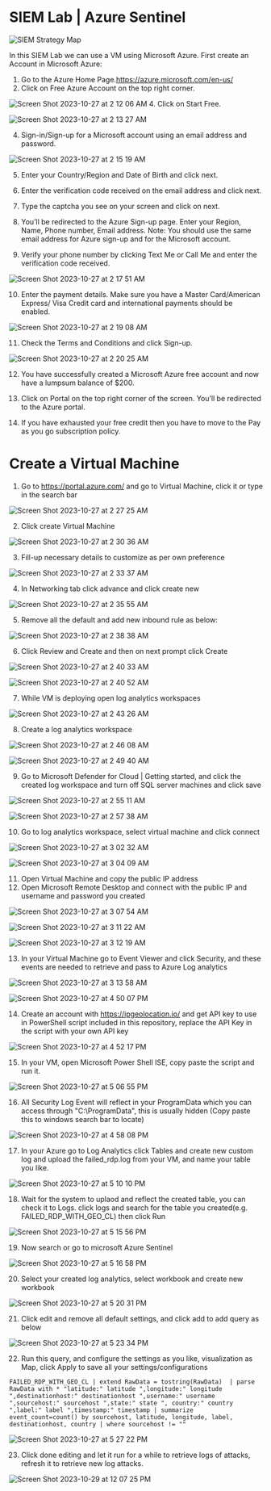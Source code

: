 # SIEM Lab | Azure Sentinel 

![SIEM Strategy Map](https://github.com/esmercene/Azure-Sentinel-RDP-Lab-/assets/91687288/5792cec7-a009-43e8-a8ee-fc8099a8c794)

In this SIEM Lab we can use a VM using Microsoft Azure.
First create an Account in Microsoft Azure:
1. Go to the Azure Home Page.https://azure.microsoft.com/en-us/
2. Click on Free Azure Account on the top right corner.

![Screen Shot 2023-10-27 at 2 12 06 AM](https://github.com/esmercene/Azure-Sentinel-RDP-Lab-/assets/91687288/a4bf26b8-b455-4b04-aa00-15c36d5dba78)
4. Click on Start Free.

![Screen Shot 2023-10-27 at 2 13 27 AM](https://github.com/esmercene/Azure-Sentinel-RDP-Lab-/assets/91687288/2217d33e-85ef-4208-ba96-619739712146)

4. Sign-in/Sign-up for a Microsoft account using an email address and password.

![Screen Shot 2023-10-27 at 2 15 19 AM](https://github.com/esmercene/Azure-Sentinel-RDP-Lab-/assets/91687288/58874c02-6c7c-47d7-b92c-0647e98b3883)

5. Enter your Country/Region and Date of Birth and click next.

6. Enter the verification code received on the email address and click next.

7. Type the captcha you see on your screen and click on next.

8. You’ll be redirected to the Azure Sign-up page. Enter your Region, Name, Phone number, Email address. Note: You should use the same email address for Azure sign-up and for the Microsoft account.

9. Verify your phone number by clicking Text Me or Call Me and enter the verification code received.

![Screen Shot 2023-10-27 at 2 17 51 AM](https://github.com/esmercene/Azure-Sentinel-RDP-Lab-/assets/91687288/8e97644e-d17d-4fe5-86fc-bb0a7ab71cbd)

10. Enter the payment details. Make sure you have a Master Card/American Express/ Visa Credit card and international payments should be enabled.

![Screen Shot 2023-10-27 at 2 19 08 AM](https://github.com/esmercene/Azure-Sentinel-RDP-Lab-/assets/91687288/4fa6f37e-59eb-4c49-a23c-1cb628b5e6bd)

11. Check the Terms and Conditions and click Sign-up.

![Screen Shot 2023-10-27 at 2 20 25 AM](https://github.com/esmercene/Azure-Sentinel-RDP-Lab-/assets/91687288/7a09775e-f23c-487c-936c-6942394b5e93)


12. You have successfully created a Microsoft Azure free account and now have a lumpsum balance of $200.

13. Click on Portal on the top right corner of the screen. You’ll be redirected to the Azure portal.

14. If you have exhausted your free credit then you have to move to the Pay as you go subscription policy.

# Create a Virtual Machine

1. Go to https://portal.azure.com/ and go to Virtual Machine, click it or type in the search bar

![Screen Shot 2023-10-27 at 2 27 25 AM](https://github.com/esmercene/Azure-Sentinel-RDP-Lab-/assets/91687288/b603c86e-7ddc-4e1c-932f-648795cb9efa)

2. Click create Virtual Machine

![Screen Shot 2023-10-27 at 2 30 36 AM](https://github.com/esmercene/Azure-Sentinel-RDP-Lab-/assets/91687288/62594d8e-6066-4935-a39e-4b843e0c8cf6)

3. Fill-up necessary details to customize as per own preference

![Screen Shot 2023-10-27 at 2 33 37 AM](https://github.com/esmercene/Azure-Sentinel-RDP-Lab-/assets/91687288/b7a43d9f-8648-4b9f-b44e-a14789f8c77a)

4. In Networking tab click advance and click create new

![Screen Shot 2023-10-27 at 2 35 55 AM](https://github.com/esmercene/Azure-Sentinel-RDP-Lab-/assets/91687288/10209fa6-2f0d-42dc-82d3-d22c18045a80)

5. Remove all the default and add new inbound rule as below:

![Screen Shot 2023-10-27 at 2 38 38 AM](https://github.com/esmercene/Azure-Sentinel-RDP-Lab-/assets/91687288/2f429cf0-a326-4cf5-b1ca-b937c7290b6d)

6. Click Review and Create and then on next prompt click Create

![Screen Shot 2023-10-27 at 2 40 33 AM](https://github.com/esmercene/Azure-Sentinel-RDP-Lab-/assets/91687288/939c8a01-1c34-4305-a622-8eb410147c23)

![Screen Shot 2023-10-27 at 2 40 52 AM](https://github.com/esmercene/Azure-Sentinel-RDP-Lab-/assets/91687288/b7b12fc6-9a03-4239-b1b1-7e017e886103)

7. While VM is deploying open log analytics workspaces

![Screen Shot 2023-10-27 at 2 43 26 AM](https://github.com/esmercene/Azure-Sentinel-RDP-Lab-/assets/91687288/265ddc3b-8d20-4c39-a523-1eb709f05294)

8. Create a log analytics workspace

![Screen Shot 2023-10-27 at 2 46 08 AM](https://github.com/esmercene/Azure-Sentinel-RDP-Lab-/assets/91687288/da47f4b4-b468-4960-bf2a-dadd91550c7e)

![Screen Shot 2023-10-27 at 2 49 40 AM](https://github.com/esmercene/Azure-Sentinel-RDP-Lab-/assets/91687288/c60ff2ec-78e8-4144-a9b7-8d2b5b5a5fb7)

9. Go to Microsoft Defender for Cloud | Getting started, and click the created log workspace and turn off SQL server machines and click save

![Screen Shot 2023-10-27 at 2 55 11 AM](https://github.com/esmercene/Azure-Sentinel-RDP-Lab-/assets/91687288/0db906f6-a70e-4f79-bf0b-601dbb81d2ed)

![Screen Shot 2023-10-27 at 2 57 38 AM](https://github.com/esmercene/Azure-Sentinel-RDP-Lab-/assets/91687288/e65d2963-0c1c-4e0e-b766-ab8abb4b34ed)

10. Go to log analytics workspace, select virtual machine and click connect 

![Screen Shot 2023-10-27 at 3 02 32 AM](https://github.com/esmercene/Azure-Sentinel-RDP-Lab-/assets/91687288/9cba846f-1e16-47b9-abd4-63c5b72721a0)

![Screen Shot 2023-10-27 at 3 04 09 AM](https://github.com/esmercene/Azure-Sentinel-RDP-Lab-/assets/91687288/a7c9e865-6989-4b46-932e-beda8f5a3421)

11. Open Virtual Machine and copy the public IP address
12. Open Microsoft Remote Desktop and connect with the public IP and username and password you created
    
![Screen Shot 2023-10-27 at 3 07 54 AM](https://github.com/esmercene/Azure-Sentinel-RDP-Lab-/assets/91687288/ce97140e-2572-4b2f-9325-1648db9ebbe5)

![Screen Shot 2023-10-27 at 3 11 22 AM](https://github.com/esmercene/Azure-Sentinel-RDP-Lab-/assets/91687288/75753d96-149b-4215-b65b-0a2da2c44ae8)

![Screen Shot 2023-10-27 at 3 12 19 AM](https://github.com/esmercene/Azure-Sentinel-RDP-Lab-/assets/91687288/4bc1fdbd-82bb-4699-a175-bb6b617edb94)

13. In your Virtual Machine go to Event Viewer and click Security, and these events are needed to retrieve and pass to Azure Log analytics

![Screen Shot 2023-10-27 at 3 13 58 AM](https://github.com/esmercene/Azure-Sentinel-RDP-Lab-/assets/91687288/68d3d88a-cb18-4dd1-9825-ad5bf2cf1a95)

![Screen Shot 2023-10-27 at 4 50 07 PM](https://github.com/esmercene/Azure-Sentinel-RDP-Lab-/assets/91687288/b55c6713-d41f-4976-9e06-21f5140fadbb)

14. Create an account with https://ipgeolocation.io/ and get API key to use in PowerShell script included in this repository, replace the API Key in the script with your own API key

![Screen Shot 2023-10-27 at 4 52 17 PM](https://github.com/esmercene/Azure-Sentinel-RDP-Lab-/assets/91687288/c530ec34-5d9a-4b8e-b8e1-4e3cd2b9fb41)

15. In your VM, open Microsoft Power Shell ISE, copy paste the script and run it.

![Screen Shot 2023-10-27 at 5 06 55 PM](https://github.com/esmercene/Azure-Sentinel-RDP-Lab-/assets/91687288/dca7f485-af88-46a3-bce3-7cf678924cd0)

16. All Security Log Event will reflect in your ProgramData which you can access through "C:\ProgramData", this is usually hidden (Copy paste this to windows search bar to locate)

![Screen Shot 2023-10-27 at 4 58 08 PM](https://github.com/esmercene/Azure-Sentinel-RDP-Lab-/assets/91687288/c71bf0d6-b969-47c0-bd4d-645df87d635b)

17. In your Azure go to Log Analytics click Tables and create new custom log and upload the failed_rdp.log from your VM, and name your table you like.

![Screen Shot 2023-10-27 at 5 10 10 PM](https://github.com/esmercene/Azure-Sentinel-RDP-Lab-/assets/91687288/44b31b1d-1f5b-41c5-a51a-92b0f7f99e2a)

18. Wait for the system to uplaod and reflect the created table, you can check it to Logs. click logs and search for the table you created(e.g. FAILED_RDP_WITH_GEO_CL) then click Run

![Screen Shot 2023-10-27 at 5 15 56 PM](https://github.com/esmercene/Azure-Sentinel-RDP-Lab-/assets/91687288/de508b12-37b0-400b-8305-110083322995)

19. Now search or go to microsoft Azure Sentinel

![Screen Shot 2023-10-27 at 5 16 58 PM](https://github.com/esmercene/Azure-Sentinel-RDP-Lab-/assets/91687288/b3ea0e5a-58f0-4215-9b96-95fe67f86cde)

20. Select your created log analytics, select workbook and create new workbook

![Screen Shot 2023-10-27 at 5 20 31 PM](https://github.com/esmercene/Azure-Sentinel-RDP-Lab-/assets/91687288/a529d62f-d574-45ad-bb1b-c7e44f712a57)

21. Click edit and remove all default settings, and click add to add query as below 

![Screen Shot 2023-10-27 at 5 23 34 PM](https://github.com/esmercene/Azure-Sentinel-RDP-Lab-/assets/91687288/8cb6462a-6a59-4a6f-8fa7-93831291b445)

22. Run this query, and configure the settings as you like, visualization as Map, click Apply to save all your settings/configurations

`FAILED_RDP_WITH_GEO_CL
| extend RawData = tostring(RawData) 
| parse RawData with * "latitude:" latitude ",longitude:" longitude ",destinationhost:" destinationhost ",username:" username ",sourcehost:" sourcehost ",state:" state ", country:" country ",label:" label ",timestamp:" timestamp
| summarize event_count=count() by sourcehost, latitude, longitude, label, destinationhost, country
| where sourcehost != "" `

![Screen Shot 2023-10-27 at 5 27 22 PM](https://github.com/esmercene/Azure-Sentinel-RDP-Lab-/assets/91687288/d4f777d8-7b1b-4f94-a65d-ff296485fc77)


23. Click done editing and let it run for a while to retrieve logs of attacks, refresh it to retrieve new log attacks.

![Screen Shot 2023-10-29 at 12 07 25 PM](https://github.com/esmercene/Azure-Sentinel-RDP-Lab-/assets/91687288/63304702-82bf-40f6-8133-5f04343cda7e)



